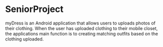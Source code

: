# SeniorProject


myDress is an Android application that allows users to uploads photos of their clothing. When the user has uploaded clothing to their mobile closet, the applications main function is to creating matching outfits based on the clothing uploaded.
